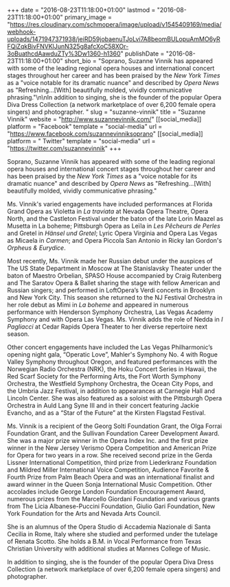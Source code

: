 +++
date = "2016-08-23T11:18:00+01:00"
lastmod = "2016-08-23T11:18:00+01:00"
primary_image = "https://res.cloudinary.com/schmopera/image/upload/v1545409169/media/webhook-uploads/1471947371938/jeiRD59jobaenuTJoLvi7A8beomBULopuAmMO6yRFQiZqkBivFNVKlJunN325g8afcXoC58XOr-3oBuathcdAawduZTy%3Dw1360-h1360"
publishDate = "2016-08-23T11:18:00+01:00"
short_bio = "Soprano, Suzanne Vinnik has appeared with some of the leading regional opera houses and international concert stages throughout her career and has been praised by the *New York Times* as a &quot;voice notable for its dramatic nuance&quot; and described by *Opera News* as &quot;Refreshing...[With] beautifully molded, vividly communicative phrasing.&quot;\n\nIn addition to singing, she is the founder of the popular Opera Diva Dress Collection (a network marketplace of over 6,200 female opera singers) and photographer. "
slug = "suzanne-vinnik"
title = "Suzanne Vinnik"
website = "http://www.suzannevinnik.com/"
[[social_media]]
platform = "Facebook"
template = "social-media"
url = "https://www.facebook.com/suzannevinniksoprano"
[[social_media]]
platform = " Twitter"
template = "social-media"
url = "https://twitter.com/suzannevinnik"
+++

Soprano, Suzanne Vinnik has appeared with some of the leading regional opera houses and international concert stages throughout her career and has been praised by the *New York Times* as a "voice notable for its dramatic nuance" and described by *Opera News* as "Refreshing...[With] beautifully molded, vividly communicative phrasing."

Ms. Vinnik's varied engagements have included performances at Florida Grand Opera as Violetta in *La traviata* at Nevada Opera Theatre, Opera North, and the Castleton Festival under the baton of the late Lorin Maazel as Musetta in La boheme; Pittsburgh Opera as Leïla in *Les Pêcheurs de Perles* and Gretel in *Hänsel und Gretel*; Lyric Opera Virginia and Opera Las Vegas as Micaela in *Carmen*; and Opera Piccola San Antonio in Ricky Ian Gordon's *Orpheus & Eurydice*.  

Most recently, Ms. Vinnik made her Russian debut under the auspices of The US State Department in Moscow at The Stanislavsky Theater under the baton of Maestro Orbelian, SPASO House accompanied by Craig Rutenberg and The Saratov Opera & Ballet sharing the stage with fellow American and Russian singers; and performed in LoftOpera’s Verdi concerts in Brooklyn and New York City. This season she returned to the NJ Festival Orchestra in her role debut as Mimi in *La boheme* and appeared in numerous performance with Henderson Symphony Orchestra, Las Vegas Academy Symphony and with Opera Las Vegas.  Ms. Vinnik adds the role of Nedda in *I Pagliacci* at Cedar Rapids Opera Theater to her diverse repertoire next season. 

Other concert engagements have included the Las Vegas Philharmonic’s opening night gala, “Operatic Love”,  Mahler's Symphony No. 4 with Rogue Valley Symphony throughout Oregon, and featured performances with the Norwegian Radio Orchestra (NRK), the Hoku Concert Series in Hawaii, the Red Scarf Society for the Performing Arts, the Fort Worth Symphony Orchestra, the Westfield Symphony Orchestra, the Ocean City Pops, and the Umbria Jazz Festival, in addition to appearances at Carnegie Hall and Lincoln Center. She was also featured as a soloist with the Pittsburgh Opera Orchestra in Auld Lang Syne III and in their concert featuring Jackie Evancho, and as a “Star of the Future” at the Kirsten Flagstad Festival. 

Ms. Vinnik is a recipient of the Georg Solti Foundation Grant, the Olga Forrai Foundation Grant, and the Sullivan Foundation Career Development Award. She was a major prize winner in the Opera Index Inc. and the first prize winner in the New Jersey Verismo Opera Competition and American Prize for Opera for two years in a row. She received second prize in the Gerda Lissner International Competition, third prize from Liederkranz Foundation and Mildred Miller International Voice Competition, Audience Favorite & Fourth Prize from Palm Beach Opera and was an international finalist and award winner in the Queen Sonja International Music Competition. Other accolades include George London Foundation Encouragement Award, numerous prizes from the Marcello Giordani Foundation and various grants from The Licia Albanese-Puccini Foundation, Giulio Gari Foundation, New York Foundation for the Arts and Nevada Arts Council. 

She is an alumnus of the Opera Studio di Accademia Nazionale di Santa Cecilia in Rome, Italy where she studied and performed under the tutelage of Renata Scotto. She holds a B.M. in Vocal Performance from Texas Christian University with additional studies at Mannes College of Music.

In addition to singing, she is the founder of the popular Opera Diva Dress Collection (a network marketplace of over 6,200 female opera singers) and photographer. 
